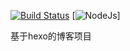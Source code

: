 [![Build Status](https://travis-ci.org/beilly/beilly.github.io.svg?branch=source)](https://travis-ci.org/beilly/beilly.github.io) [![NodeJs](https://img.shields.io/badge/nodejs-8-green.svg)]

基于hexo的博客项目